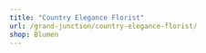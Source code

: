 ```yaml
---
title: "Country Elegance Florist"
url: /grand-junction/country-elegance-florist/
shop: Blumen
---
```


